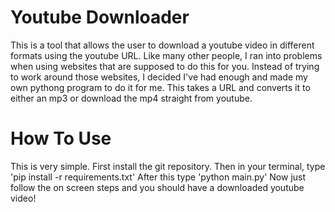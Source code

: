# Youtube Downloader
This is a tool that allows the user to download a youtube video in different formats using the youtube URL. Like many other people, I ran into problems when using websites that are supposed to do this for you. Instead of trying to work around those websites, I decided I've had enough and made my own pythong program to do it for me. This takes a URL and converts it to either an mp3 or download the mp4 straight from youtube.

# How To Use
This is very simple. First install the git repository. Then in your terminal, type 'pip install -r requirements.txt' After this type 'python main.py' Now just follow the on screen steps and you should have a downloaded youtube video!
